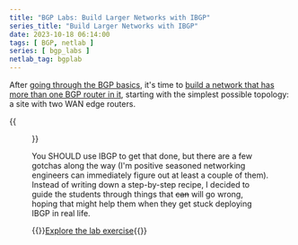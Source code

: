 ```yaml
---
title: "BGP Labs: Build Larger Networks with IBGP"
series_title: "Build Larger Networks with IBGP"
date: 2023-10-18 06:14:00
tags: [ BGP, netlab ]
series: [ bgp_labs ]
netlab_tag: bgplab
---
```

After [going through the BGP basics](https://bgplabs.net/#setting-up-bgp), it's time to [build a network that has more than one BGP router in it](https://bgplabs.net/ibgp/1-edge/), starting with the simplest possible topology: a site with two WAN edge routers.

{{<figure src="https://bgplabs.net/ibgp/topology-ibgp.png">}}
<!--more-->
You SHOULD use IBGP to get that done, but there are a few gotchas along the way (I'm positive seasoned networking engineers can immediately figure out at least a couple of them). Instead of writing down a step-by-step recipe, I decided to guide the students through things that ~~can~~ will go wrong, hoping that might help them when they get stuck deploying IBGP in real life.

{{<jump>}}[Explore the lab exercise](https://bgplabs.net/ibgp/1-edge/){{</jump>}}
